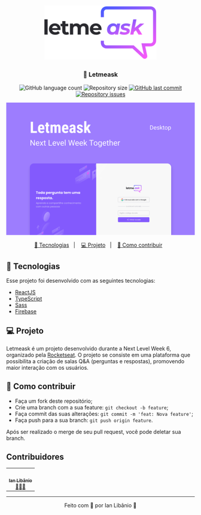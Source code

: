 <h1 align="center">
    <img alt="Letmeask" title="Logo" src="https://raw.githubusercontent.com/ianlibanio/Letmeask/4d61357234bd93b80787d7f0fe92e795ca267119/.github/logo.svg" width="300px" />
</h1>

<h3 align="center">
  💬 Letmeask
</h3>

<p align="center">
  <img alt="GitHub language count" src="https://img.shields.io/github/languages/count/ianlibanio/Letmeask?color=835afd&style=for-the-badge">

  <img alt="Repository size" src="https://img.shields.io/github/repo-size/ianlibanio/Letmeask?color=835afd&style=for-the-badge">
  
  <a href="https://github.com/ianlibanio/Letmeask/commits/master">
    <img alt="GitHub last commit" src="https://img.shields.io/github/last-commit/ianlibanio/Letmeask?color=835afd&style=for-the-badge">
  </a>

  <a href="https://github.com/ianlibanio/Letmeask/issues">
    <img alt="Repository issues" src="https://img.shields.io/github/issues/ianlibanio/Letmeask?color=835afd&style=for-the-badge">
  </a>
</p>

<img alt="Letmeask banner" title="Banner" src="https://raw.githubusercontent.com/ianlibanio/Letmeask/4d61357234bd93b80787d7f0fe92e795ca267119/.github/banner.svg" >

<p align="center">
  <a href="#-tecnologias">🚀 Tecnologias</a>&nbsp;&nbsp;&nbsp;|&nbsp;&nbsp;&nbsp;
  <a href="#-projeto">💻 Projeto</a>&nbsp;&nbsp;&nbsp;|&nbsp;&nbsp;&nbsp;
  <a href="#-como-contribuir">🤔 Como contribuir</a>&nbsp;&nbsp;&nbsp;

<br>

## 🚀 Tecnologias

Esse projeto foi desenvolvido com as seguintes tecnologias:

- [ReactJS](https://reactjs.org)
- [TypeScript](https://www.typescriptlang.org/)
- [Sass](https://sass-lang.com/)
- [Firebase](https://firebase.google.com/)

## 💻 Projeto

Letmeask é um projeto desenvolvido durante a Next Level Week 6, organizado pela [Rocketseat](https://rocketseat.com.br/). O projeto se consiste em uma plataforma que possibilita a criação de salas Q&A (perguntas e respostas), promovendo maior interação com os usuários.
  
## 🤔 Como contribuir

- Faça um fork deste repositório;
- Crie uma branch com a sua feature: `git checkout -b feature`;
- Faça commit das suas alterações: `git commit -m 'feat: Nova feature'`;
- Faça push para a sua branch: `git push origin feature`.

Após ser realizado o merge de seu pull request, você pode deletar sua branch.

## Contribuidores

<table>
  <tr>
    <td align="center"><a href="https://github.com/ianlibanio"><img style="border-radius: 50%;" src="https://github.com/ianlibanio.png?size=100" width="100px;" alt=""/><br /><sub><b>Ian Libânio</b></sub></a><br /><a href="https://github.com/ianlibanio" title="Developer">👨‍🚀🚀</a></td>
  </tr>
</table>
 
---

<p align="center">
    Feito com 🖤 por Ian Libânio 👋
</p>
